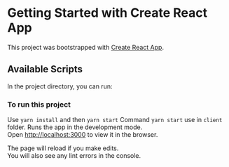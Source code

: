 # Getting Started with Create React App

This project was bootstrapped with [Create React App](https://github.com/facebook/create-react-app).

## Available Scripts

In the project directory, you can run:

### To run this project
Use `yarn install` and then `yarn start`
Command `yarn start` use in `client` folder.
Runs the app in the development mode.\
Open [http://localhost:3000](http://localhost:3000) to view it in the browser.

The page will reload if you make edits.\
You will also see any lint errors in the console.
